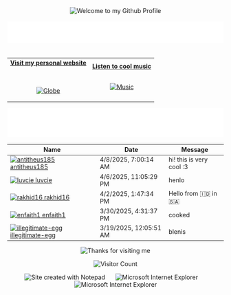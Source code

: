 <!-- "Hero" Header -->
<div align="center">
  <img src="https://github.com/BrunnerLivio/brunnerlivio/blob/master/images/welcome.png?raw=true" style="max-width: 100%;" alt="Welcome to my Github Profile" />
  <br />
  <br />
  <img height="50" alt="My Name is Livio and I like Node.js" src="images/personal_note.svg" />
  <br />
  <br />

</div>

<!-- Social -->
<table width="100%" align="center">
<tr>
<td align="center">
<a href="https://brunnerliv.io">
<strong>Visit my personal website </strong>
<br />
<br />
<br />

<p>

<img alt="Globe" height="80" src="images/globe.gif">
</a>
</p>

</td>


<td align="center">
<a href="https://www.youtube.com/watch?v=3YxaaGgTQYM&ab_channel=EvanescenceVEVO">
<strong>Listen to cool music</strong>
<br />
<br />


<p>
<img height="100" alt="Music" src="images/music.gif"> 
</a>
</p>

</td>
</tr>
</table>

<div align="center">
<a href="https://github.com/BrunnerLivio/brunnerlivio/issues/62#issuecomment-new"><img src="images/guestbook.svg"></a> 
</div>

<!-- Guestbook -->
| Name | Date | Message |
|---|---|---|
| <a href="https://github.com/antitheus185"><img width="24" src="https://avatars.githubusercontent.com/u/113473346?s=24&u=b90d0b91bb895d23aa3da68502c26a0f972dca03&v=4" alt="antitheus185" /> antitheus185</a> |4/8/2025, 7:00:14 AM|hi! this is very cool :3|
| <a href="https://github.com/luvcie"><img width="24" src="https://avatars.githubusercontent.com/u/166442204?s=24&u=ef8b9519884de8b2183faa657f94dee6224aad03&v=4" alt="luvcie" /> luvcie</a> |4/6/2025, 11:05:29 PM|henlo|
| <a href="https://github.com/rakhid16"><img width="24" src="https://avatars.githubusercontent.com/u/22288931?s=24&u=df33f9db316c486dc67c39ea1d871c3753dfa390&v=4" alt="rakhid16" /> rakhid16</a> |4/2/2025, 1:47:34 PM|Hello from 🇮‍🇩 in 🇸‍🇦|
| <a href="https://github.com/enfaith1"><img width="24" src="https://avatars.githubusercontent.com/u/200623740?s=24&v=4" alt="enfaith1" /> enfaith1</a> |3/30/2025, 4:31:37 PM|cooked|
| <a href="https://github.com/illegitimate-egg"><img width="24" src="https://avatars.githubusercontent.com/u/63966843?s=24&u=5d17403a2446a4cdf01c8026ee2dbfa998b07ae6&v=4" alt="illegitimate-egg" /> illegitimate-egg</a> |3/19/2025, 12:05:51 AM|blenis|
<!-- /Guestbook -->

<!-- Footer -->

<div align="center">

<img height="120" alt="Thanks for visiting me" width="100%" src="https://raw.githubusercontent.com/BrunnerLivio/brunnerlivio/master/images/marquee.svg" />
<br />

![Visitor Count](https://profile-counter.glitch.me/brunnerlivio/count.svg)


<img src="https://raw.githubusercontent.com/BrunnerLivio/brunnerlivio/master/images/notepad.gif" alt="Site created with Notepad" height="30" />
<!-- "margin-right: whatever;" -->
<span>&nbsp;&nbsp;&nbsp;&nbsp;</span>  
<img src="https://raw.githubusercontent.com/BrunnerLivio/brunnerlivio/master/images/ie_logo.gif" alt="Microsoft Internet Explorer" />
<span>&nbsp;&nbsp;&nbsp;&nbsp;</span>  
<img src="https://raw.githubusercontent.com/BrunnerLivio/brunnerlivio/master/images/noframes.gif" alt="Microsoft Internet Explorer" />

</div>
